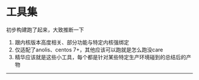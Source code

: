 # 工具集

初步构建跑了起来，大致推断一下

1. 跟内核版本高度相关、部分功能与特定内核强绑定
2. 仅适配了anolis、centos 7+，其他应该可以跑就是怎么跑没care
3. 精华应该就是这些小工具，每个都是针对某些特定生产环境碰到的总结后的产物

---
